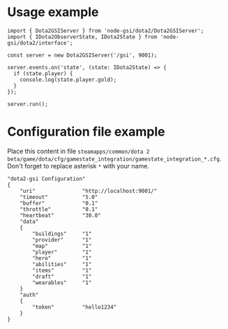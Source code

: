 
# Usage example
```
import { Dota2GSIServer } from 'node-gsi/dota2/Dota2GSIServer';
import { IDota2ObserverState, IDota2State } from 'node-gsi/dota2/interface';

const server = new Dota2GSIServer('/gsi', 9001);

server.events.on('state', (state: IDota2State) => {
  if (state.player) {
    console.log(state.player.gold);
  }
});

server.run();
```
# Configuration file example
Place this content in file `steamapps/common/dota 2 beta/game/dota/cfg/gamestate_integration/gamestate_integration_*.cfg`. 
Don't forget to replace asterisk `*` with your name.

```
"dota2-gsi Configuration"
{
    "uri"               "http://localhost:9001/"
    "timeout"           "5.0"
    "buffer"            "0.1"
    "throttle"          "0.1"
    "heartbeat"         "30.0"
    "data"
    {
        "buildings"     "1"
        "provider"      "1"
        "map"           "1"
        "player"        "1"
        "hero"          "1"
        "abilities"     "1"
        "items"         "1"
        "draft"         "1"
        "wearables"     "1"
    }
    "auth"
    {
        "token"         "hello1234"
    }
}
```
